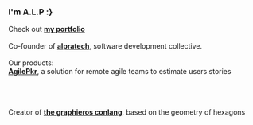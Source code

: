 ### I'm A.L.P :}
Check out <a href="https://portfolio-alp.graphieros.com"><b>my portfolio</b></a>
<br/>
<br/>
Co-founder of <a href="https://alpratech.graphieros.com"><b>alpratech</b></a>, software development collective.
<br/>
<br/>
Our products:
<br/>
<a href="https://agilepkr.graphieros.com"><b>AgilePkr</b></a>, a solution for remote agile teams to estimate users stories

<br/><br/><br/>
Creator of <a href="https://en.graphieros.com"><b>the graphieros conlang</b></a>, based on the geometry of hexagons
